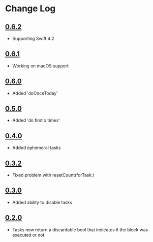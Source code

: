 # Change Log

## [0.6.2](https://github.com/mborsten/AfterX/releases/tag/0.6.2)
- Supporting Swift 4.2

## [0.6.1](https://github.com/mborsten/AfterX/releases/tag/0.6.1)
- Working on macOS support

## [0.6.0](https://github.com/mborsten/AfterX/releases/tag/0.6.0)
- Added 'doOnceToday'

## [0.5.0](https://github.com/mborsten/AfterX/releases/tag/0.4.0)
- Added 'do first x times'

## [0.4.0](https://github.com/mborsten/AfterX/releases/tag/0.4.0)
- Added ephemeral tasks

## [0.3.2](https://github.com/mborsten/AfterX/releases/tag/0.3.2)
- Fixed problem with resetCount(forTask:)

## [0.3.0](https://github.com/mborsten/AfterX/releases/tag/0.3.0)
- Added ability to disable tasks

## [0.2.0](https://github.com/mborsten/AfterX/releases/tag/0.2.0)
- Tasks now return a discardable bool that indicates if the block was executed or not
